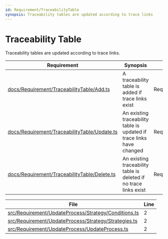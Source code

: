 ```yaml
---
id: Requirement/TraceabilityTable
synopsis: Traceability tables are updated according to trace links
---
```


# Traceability Table

Traceability tables are updated according to trace links.

<div class="tracey-requirement">

| Requirement                                                                 | Synopsis                                                              | ID                                   |
| --------------------------------------------------------------------------- | --------------------------------------------------------------------- | ------------------------------------ |
| [docs/Requirement/TraceabilityTable/Add.ts](TraceabilityTable/Add.md)       | A traceability table is added if trace links exist                    | Requirement/TraceabilityTable/Add    |
| [docs/Requirement/TraceabilityTable/Update.ts](TraceabilityTable/Update.md) | An existing traceability table is updated if trace links have changed | Requirement/TraceabilityTable/Update |
| [docs/Requirement/TraceabilityTable/Delete.ts](TraceabilityTable/Delete.md) | An existing traceability table is deleted if no trace links exist     | Requirement/TraceabilityTable/Delete |

</div>

<div class="tracey">

| File                                                                                                                  | Line |
| --------------------------------------------------------------------------------------------------------------------- | ---- |
| [src/Requirement/UpdateProcess/Strategy/Conditions.ts](../../src/Requirement/UpdateProcess/Strategy/Conditions.ts#L2) | 2    |
| [src/Requirement/UpdateProcess/Strategy/Strategies.ts](../../src/Requirement/UpdateProcess/Strategy/Strategies.ts#L2) | 2    |
| [src/Requirement/UpdateProcess/UpdateProcess.ts](../../src/Requirement/UpdateProcess/UpdateProcess.ts#L2)             | 2    |

</div>
